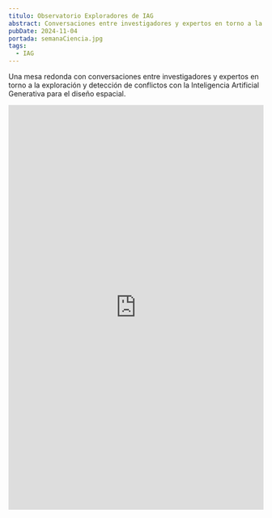 ```yaml
---
titulo: Observatorio Exploradores de IAG
abstract: Conversaciones entre investigadores y expertos en torno a la exploración y detección de conflictos con IAG para el diseño espacial.
pubDate: 2024-11-04
portada: semanaCiencia.jpg
tags:
  - IAG
---
```

Una mesa redonda con conversaciones entre investigadores y expertos en torno a la exploración y detección de conflictos con la Inteligencia Artificial Generativa para el diseño espacial.

<iframe width="100%" height="800" src="https://miro.com/app/live-embed/uXjVLGrNRys=/?moveToViewport=-2905,3448,11348,5721&embedId=620945026968" frameborder="0" scrolling="no" allow="fullscreen; clipboard-read; clipboard-write" allowfullscreen></iframe>

